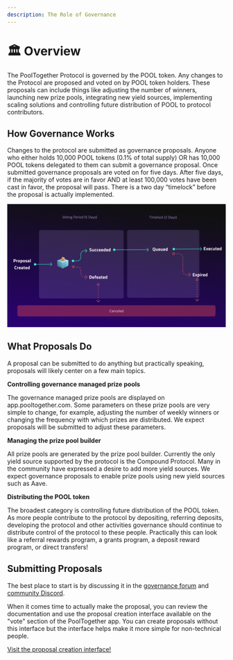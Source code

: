 ```yaml
---
description: The Role of Governance
---
```


# 🏛️ Overview

The PoolTogether Protocol is governed by the POOL token. Any changes to the Protocol are proposed and voted on by POOL token holders. These proposals can include things like adjusting the number of winners, launching new prize pools, integrating new yield sources, implementing scaling solutions and controlling future distribution of POOL to protocol contributors.

## How Governance Works

Changes to the protocol are submitted as governance proposals. Anyone who either holds 10,000 POOL tokens \(0.1% of total supply\) OR has 10,000 POOL tokens delegated to them can submit a governance proposal. Once submitted governance proposals are voted on for five days. After five days, if the majority of votes are in favor AND at least 100,000 votes have been cast in favor, the proposal will pass. There is a two day “timelock” before the proposal is actually implemented. 

![](../.gitbook/assets/1_cu6o0qf_purcupmqiuv1aa.png)



## What Proposals Do 

A proposal can be submitted to do anything but practically speaking, proposals will likely center on a few main topics.

**Controlling governance managed prize pools**

The governance managed prize pools are displayed on app.pooltogether.com. Some parameters on these prize pools are very simple to change, for example, adjusting the number of weekly winners or changing the frequency with which prizes are distributed. We expect proposals will be submitted to adjust these parameters.

**Managing the prize pool builder** 

All prize pools are generated by the prize pool builder. Currently the only yield source supported by the protocol is the Compound Protocol. Many in the community have expressed a desire to add more yield sources. We expect governance proposals to enable prize pools using new yield sources such as Aave.

**Distributing the POOL token**

The broadest category is controlling future distribution of the POOL token. As more people contribute to the protocol by depositing, referring deposits, developing the protocol and other activities governance should continue to distribute control of the protocol to these people. Practically this can look like a referral rewards program, a grants program, a deposit reward program, or direct transfers!

## **Submitting Proposals**

The best place to start is by discussing it in the [governance forum](http://gov.pooltogether.com) and [community Discord](https://discord.gg/peE3axWSEv). 

When it comes time to actually make the proposal, you can review the documentation and use the proposal creation interface available on the "vote" section of the PoolTogether app. You can create proposals without this interface but the interface helps make it more simple for non-technical people. 

[Visit the proposal creation interface!](https://vote.pooltogether.com/proposals/create)

